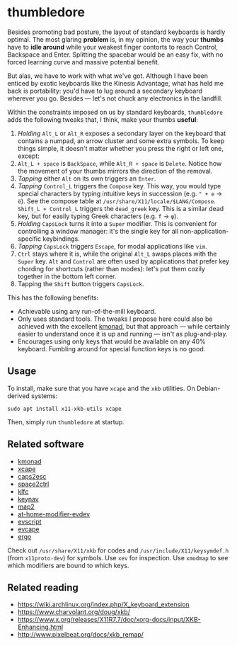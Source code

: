 # thumbledore

Besides promoting bad posture, the layout of standard keyboards is hardly optimal. The most glaring **problem** is, in my opinion, the way your **thumbs** have to **idle around** while your weakest finger contorts to reach Control, Backspace and Enter. Splitting the spacebar would be an easy fix, with no forced learning curve and massive potential benefit.

But alas, we have to work with what we've got. Although I have been enticed by exotic keyboards like the Kinesis Advantage, what has held me back is portability: you'd have to lug around a secondary keyboard wherever you go. Besides — let's not chuck any electronics in the landfill.

Within the constraints imposed on us by standard keyboards, `thumbledore` adds the following tweaks that, I think, make your thumbs **useful**:

1. *Holding* `Alt_L` or `Alt_R` exposes a secondary layer on the keyboard that contains a numpad, an arrow cluster and some extra symbols. To keep things simple, it doesn't matter whether you press the right or left one, except:
2. `Alt_L + space` is `BackSpace`, while `Alt_R + space` is `Delete`. Notice how the movement of your thumbs mirrors the direction of the removal.
3. *Tapping* either `Alt` on its own triggers an `Enter`.
4. *Tapping* `Control_L` triggers the `Compose` key. This way, you would type special characters by typing intuitive keys in succession (e.g. `" + e` → `ë`). See the compose table at `/usr/share/X11/locale/$LANG/Compose`. `Shift_L + Control_L` triggers the `dead_greek` key. This is a similar dead key, but for easily typing Greek characters (e.g. `f` → `φ`).
5. *Holding* `CapsLock` turns it into a `Super` modifier. This is convenient for controlling a window manager: it's the single key for all non-application-specific keybindings.
6. *Tapping* `CapsLock` triggers `Escape`, for modal applications like `vim`.
7. `Ctrl` stays where it is, while the original `Alt_L` swaps places with the `Super` key. `Alt` and `Control` are often used by applications that prefer key chording for shortcuts (rather than modes): let's put them cozily together in the bottom left corner.
8.  Tapping the `Shift` button triggers `CapsLock`.


This has the following benefits:

- Achievable using any run-of-the-mill keyboard.
- Only uses standard tools. The tweaks I propose here could also be achieved with the excellent [kmonad](github.com/david-janssen/kmonad), but that approach — while certainly easier to understand once it is up and running — isn't as plug-and-play.
- Encourages using only keys that would be available on any 40% keyboard. Fumbling around for special function keys is no good.


## Usage

To install, make sure that you have `xcape` and the `xkb` utilities. On Debian-derived systems:

    sudo apt install x11-xkb-utils xcape

Then, simply run `thumbledore` at startup.


## Related software

- [kmonad](https://github.com/david-janssen/kmonad)
- [xcape](https://github.com/alols/xcape)
- [caps2esc](https://gitlab.com/interception/linux/plugins/caps2esc)
- [space2ctrl](https://github.com/r0adrunner/Space2Ctrl)
- [klfc](https://github.com/39aldo39/klfc)
- [keynav](https://www.semicomplete.com/projects/keynav/)
- [map2](https://github.com/shiro/map2)
- [at-home-modifier-evdev](https://gitlab.com/at-home-modifier/at-home-modifier-evdev)
- [evscript](https://github.com/unrelentingtech/evscript)
- [evcape](https://github.com/wbolster/evcape)
- [ergo](https://github.com/lcarsos/ergo)

Check out `/usr/share/X11/xkb` for codes and `/usr/include/X11/keysymdef.h` (from `x11proto-dev`) for symbols. Use `xev` for inspection. Use `xmodmap` to see which modifiers are bound to which keys.


## Related reading

- <https://wiki.archlinux.org/index.php/X_keyboard_extension>
- <https://www.charvolant.org/doug/xkb/>
- <https://www.x.org/releases/X11R7.7/doc/xorg-docs/input/XKB-Enhancing.html>
- <http://www.pixelbeat.org/docs/xkb_remap/>

